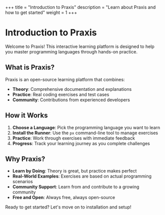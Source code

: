 +++
title = "Introduction to Praxis"
description = "Learn about Praxis and how to get started"
weight = 1
+++

# Introduction to Praxis

Welcome to Praxis! This interactive learning platform is designed to help you master programming languages through hands-on practice.

## What is Praxis?

Praxis is an open-source learning platform that combines:

- **Theory**: Comprehensive documentation and explanations
- **Practice**: Real coding exercises and test cases
- **Community**: Contributions from experienced developers

## How it Works

1. **Choose a Language**: Pick the programming language you want to learn
2. **Install the Runner**: Use the `px` command-line tool to manage exercises
3. **Practice**: Work through exercises with immediate feedback
4. **Progress**: Track your learning journey as you complete challenges

## Why Praxis?

- **Learn by Doing**: Theory is great, but practice makes perfect
- **Real-World Examples**: Exercises are based on actual programming scenarios
- **Community Support**: Learn from and contribute to a growing community
- **Free and Open**: Always free, always open-source

Ready to get started? Let's move on to installation and setup!